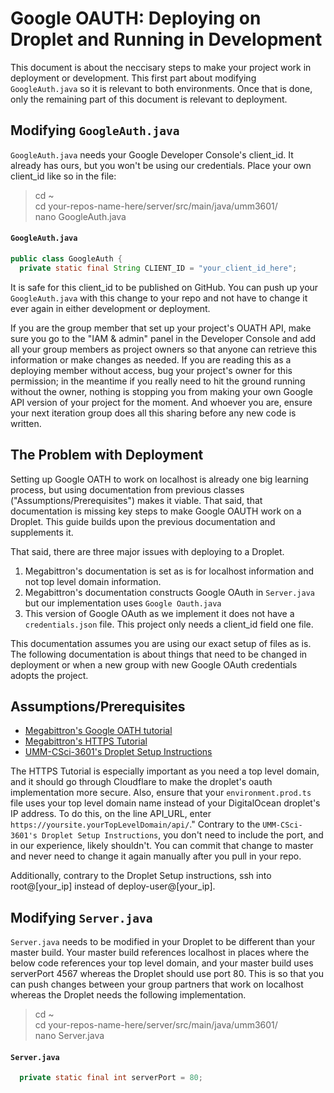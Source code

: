# Google OAUTH: Deploying on Droplet and Running in Development

This document is about the neccisary steps to make your project work in deployment or development. This first part about modifying 
`GoogleAuth.java` so it is relevant to both environments. Once that is done, only the remaining part of this document is relevant to 
deployment.

## Modifying `GoogleAuth.java`
`GoogleAuth.java` needs your Google Developer Console's client_id. It already has ours, but you won't be using our credentials. Place your own client_id like so in the file:

>cd ~     
>cd your-repos-name-here/server/src/main/java/umm3601/    
>nano GoogleAuth.java

#### `GoogleAuth.java`
```java
public class GoogleAuth {
  private static final String CLIENT_ID = "your_client_id_here";
```  
It is safe for this client_id to be published on GitHub. You can push up your `GoogleAuth.java` with this change to your repo and not have to change it ever again in either development or deployment.

If you are the group member that set up your project's OUATH API, make sure you go to the "IAM & admin" panel in the Developer 
Console and add all your group members as project owners so that anyone can retrieve this information or make changes as needed. 
If you are reading this as a deploying member without access, bug your project's owner for this permission; in the meantime if you 
really need to hit the ground running without the owner, nothing is stopping you from making your own Google API version of your 
project for the moment. And whoever you are, ensure your next iteration group does all this sharing before any new code is written.

## The Problem with Deployment
Setting up Google OATH to work on localhost is already one big learning process, but using documentation from previous classes 
("Assumptions/Prerequisites") makes it viable. That said, that documentation is missing key steps to make Google OAUTH work on a Droplet. This guide builds upon the previous documentation and supplements it. 

That said, there are three major issues with deploying to a Droplet. 
1. Megabittron's documentation is set as is for localhost information and not top level domain information.
2. Megabittron's documentation constructs Google OAuth in `Server.java` but our implementation uses `Google Oauth.java`
3. This version of Google OAuth as we implement it does not have a `credentials.json` file. This project only needs a client_id field one file.

This documentation assumes you are using our exact setup of files as is. The following documentation is about things that need to be
changed in deployment or when a new group with new Google OAuth credentials adopts the project. 

## Assumptions/Prerequisites
* [Megabittron's Google OATH tutorial](https://github.com/UMM-CSci-3601-S18/iteration-4-megabittron/blob/master/Documentation/Secure%20Google%20Login/DocumentationForGoogleLogin.md)
* [Megabittron's HTTPS Tutorial](https://github.com/UMM-CSci-3601-S18/iteration-4-megabittron/blob/master/Documentation/HTTPS.md)
* [UMM-CSci-3601's Droplet Setup Instructions](https://github.com/UMM-CSci-3601/droplet-setup-and-build)

The HTTPS Tutorial is especially important as you need a top level domain, and it should go through Cloudflare to make the droplet's 
oauth implementation more secure. Also, ensure that your `environment.prod.ts` file uses your top level domain name instead of your 
DigitalOcean droplet's IP address. To do this, on the line API_URL, enter `https://yoursite.yourTopLevelDomain/api/`." Contrary to the 
`UMM-CSci-3601's Droplet Setup Instructions`, you don't need to include the port, and in our experience, likely shouldn't. You can 
commit that change to master and never need to change it again manually after you pull in your repo. 

Additionally, contrary to the Droplet Setup instructions, ssh into root@[your_ip] instead of deploy-user@[your_ip].

## Modifying `Server.java`
`Server.java` needs to be modified in your Droplet to be different than your master build. Your master build references localhost in places where the below code references your top level domain, and your master build uses serverPort 4567 whereas the Droplet should use port 80. This is so that you can push changes between your group partners that work on localhost whereas the Droplet needs the following implementation. 

>cd ~     
>cd your-repos-name-here/server/src/main/java/umm3601/    
>nano Server.java

#### `Server.java`
```java
  private static final int serverPort = 80;
```
